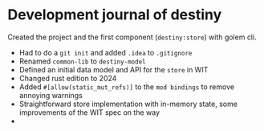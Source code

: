 # Development journal of destiny

Created the project and the first component (`destiny:store`) with golem cli.

- Had to do a `git init` and added `.idea` to `.gitignore`
- Renamed `common-lib` to `destiny-model` 
- Defined an initial data model and API for the `store` in WIT
- Changed rust edition to 2024
- Added `#[allow(static_mut_refs)]` to the `mod bindings` to remove annoying warnings 
- Straightforward store implementation with in-memory state, some improvements of the WIT spec on the way
- 